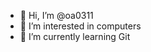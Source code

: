 - 👋 Hi, I’m @oa0311
- 👀 I’m interested in computers
- 🌱 I’m currently learning Git


<!---
oa0311/oa0311 is a ✨ special ✨ repository because its `README.md` (this file) appears on your GitHub profile.
You can click the Preview link to take a look at your changes.
--->
